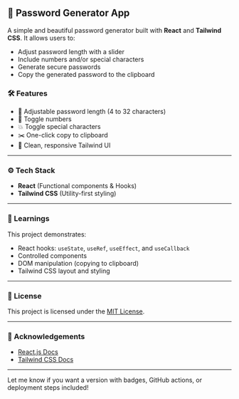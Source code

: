 ## 🔐 Password Generator App

A simple and beautiful password generator built with **React** and **Tailwind CSS**. It allows users to:

* Adjust password length with a slider
* Include numbers and/or special characters
* Generate secure passwords
* Copy the generated password to the clipboard

### 🛠️ Features

* 📏 Adjustable password length (4 to 32 characters)
* 🔢 Toggle numbers
* 💥 Toggle special characters
* ✂️ One-click copy to clipboard
* 💅 Clean, responsive Tailwind UI

---

### ⚙️ Tech Stack

* **React** (Functional components & Hooks)
* **Tailwind CSS** (Utility-first styling)

---

### 🧠 Learnings

This project demonstrates:

* React hooks: `useState`, `useRef`, `useEffect`, and `useCallback`
* Controlled components
* DOM manipulation (copying to clipboard)
* Tailwind CSS layout and styling

---

### 📝 License

This project is licensed under the [MIT License](LICENSE).

---

### 🙌 Acknowledgements

* [React.js Docs](https://reactjs.org/docs/getting-started.html)
* [Tailwind CSS Docs](https://tailwindcss.com/docs)

---

Let me know if you want a version with badges, GitHub actions, or deployment steps included!
